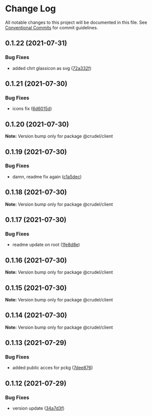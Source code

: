 # Change Log

All notable changes to this project will be documented in this file.
See [Conventional Commits](https://conventionalcommits.org) for commit guidelines.

## 0.1.22 (2021-07-31)


### Bug Fixes

* added chrt glassicon as svg ([72a332f](https://github.com/oszlanyikornel/crudel/commit/72a332ffa5785dc8342c95df0e2ea9446018d43b))





## 0.1.21 (2021-07-30)


### Bug Fixes

* icons fix ([6d6015d](https://github.com/oszlanyikornel/crudel/commit/6d6015d2cf7239956f2046a5e8673b2b81a1a81f))





## 0.1.20 (2021-07-30)

**Note:** Version bump only for package @crudel/client





## 0.1.19 (2021-07-30)


### Bug Fixes

* damn, readme fix again ([c1a5dec](https://github.com/oszlanyikornel/crudel/commit/c1a5dec527b73dba3abbe0fbda84dc67620339d7))





## 0.1.18 (2021-07-30)

**Note:** Version bump only for package @crudel/client





## 0.1.17 (2021-07-30)


### Bug Fixes

* readme update on root ([1fe8d8e](https://github.com/oszlanyikornel/crudel/commit/1fe8d8e376e48aed7b5a1ca19216a1273cbc1796))





## 0.1.16 (2021-07-30)

**Note:** Version bump only for package @crudel/client





## 0.1.15 (2021-07-30)

**Note:** Version bump only for package @crudel/client





## 0.1.14 (2021-07-30)

**Note:** Version bump only for package @crudel/client





## 0.1.13 (2021-07-29)


### Bug Fixes

* added public acces for pckg ([7dee876](https://github.com/oszlanyikornel/crudel/commit/7dee8767fa31c6e3e67482783c32eb7ab9720413))





## 0.1.12 (2021-07-29)


### Bug Fixes

* version update ([34a7d3f](https://github.com/oszlanyikornel/crudel/commit/34a7d3f4a7f906a99b77e11d9b693fdf36e9cf0a))

